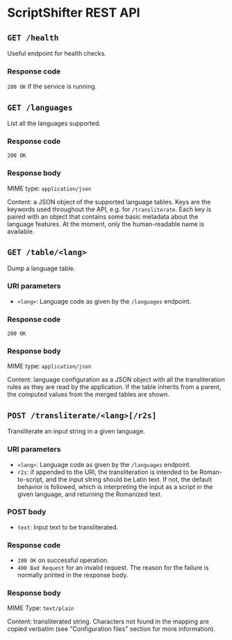 # ScriptShifter REST API

## `GET /health`

Useful endpoint for health checks.

### Response code

`200 OK` if the service is running.

## `GET /languages`

List all the languages supported.

### Response code

`200 OK`

### Response body

MIME type: `application/json`

Content: a JSON object of the supported language tables. Keys are the keywords
used throughout the API, e.g. for `/transliterate`. Each key is paired with an
object that contains some basic metadata about the language features. At the
moment, only the human-readable name is available.

## `GET /table/<lang>`

Dump a language table.

### URI parameters

- `<lang>`: Language code as given by the `/languages` endpoint. 

### Response code

`200 OK`

### Response body

MIME type: `application/json`

Content: language configuration as a JSON object with all the transliteration
rules as they are read by the application. If the table inherits from a parent,
the computed values from the merged tables are shown.

## `POST /transliterate/<lang>[/r2s]`

Transliterate an input string in a given language.

### URI parameters

- `<lang>`: Language code as given by the `/languages` endpoint. 
- `r2s`: if appended to the URI, the transliteration is intended to be
  Roman-to-script, and the input string should be Latin text. If not, the
  default behavior is followed, which is interpreting the input as a script
  in the given language, and returning the Romanized text.

### POST body

- `text`: Input text to be transliterated.

### Response code

- `200 OK` on successful operation.
- `400 Bad Request` for an invalid request. The reason for the failure is
  normally printed in the response body.

### Response body

MIME Type: `text/plain`

Content: transliterated string. Characters not found in the mapping are copied
verbatim (see "Configuration files" section for more information).

